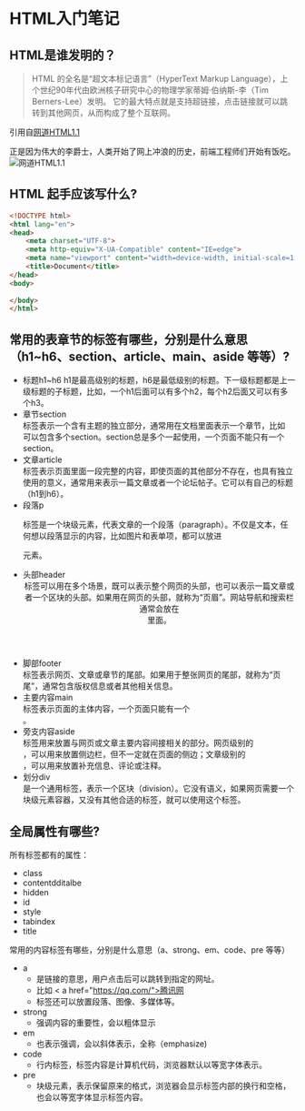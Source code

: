 # HTML入门笔记

## HTML是谁发明的？
> HTML 的全名是“超文本标记语言”（HyperText Markup Language），上个世纪90年代由欧洲核子研究中心的物理学家蒂姆·伯纳斯-李（Tim Berners-Lee）发明。
它的最大特点就是支持超链接，点击链接就可以跳转到其他网页，从而构成了整个互联网。

引用自[网道HTML1.1](https://wangdoc.com/html/intro.html)

正是因为伟大的李爵士，人类开始了网上冲浪的历史，前端工程师们开始有饭吃。
![网道HTML1.1](http://t2.gstatic.com/licensed-image?q=tbn:ANd9GcQi-4GrRiraxgytp4QE_LvAVI3etbINALVH_8LfqWCCeAou6h_vb5-VvOme1kAY)

## HTML 起手应该写什么?
```html
<!DOCTYPE html>
<html lang="en">
<head>
    <meta charset="UTF-8">
    <meta http-equiv="X-UA-Compatible" content="IE=edge">
    <meta name="viewport" content="width=device-width, initial-scale=1.0">
    <title>Document</title>
</head>
<body>
    
</body>
</html>
```
## 常用的表章节的标签有哪些，分别是什么意思（h1~h6、section、article、main、aside 等等）?
- 标题h1~h6
  h1是最高级别的标题，h6是最低级别的标题。下一级标题都是上一级标题的子标题，比如，一个h1后面可以有多个h2，每个h2后面又可以有多个h3。
- 章节section
  <section>标签表示一个含有主题的独立部分，通常用在文档里面表示一个章节，比如<article>可以包含多个section。section总是多个一起使用，一个页面不能只有一个section。
- 文章article
  <article>标签表示页面里面一段完整的内容，即使页面的其他部分不存在，也具有独立使用的意义，通常用来表示一篇文章或者一个论坛帖子。它可以有自己的标题（h1到h6）。
- 段落p
  <p>标签是一个块级元素，代表文章的一个段落（paragraph）。不仅是文本，任何想以段落显示的内容，比如图片和表单项，都可以放进<p>元素。
- 头部header
  <header>标签可以用在多个场景，既可以表示整个网页的头部，也可以表示一篇文章或者一个区块的头部。如果用在网页的头部，就称为“页眉”。网站导航和搜索栏通常会放在<header>里面。
- 脚部footer
  <footer>标签表示网页、文章或章节的尾部。如果用于整张网页的尾部，就称为“页尾”，通常包含版权信息或者其他相关信息。
- 主要内容main
  <main>标签表示页面的主体内容，一个页面只能有一个<main>。
- 旁支内容aside
  <aside>标签用来放置与网页或文章主要内容间接相关的部分。网页级别的<aside>，可以用来放置侧边栏，但不一定就在页面的侧边；文章级别的<aside>，可以用来放置补充信息、评论或注释。
- 划分div
  <div> 是一个通用标签，表示一个区块（division）。它没有语义，如果网页需要一个块级元素容器，又没有其他合适的标签，就可以使用这个标签。

## 全局属性有哪些?
所有标签都有的属性：
- class
- contentdditalbe
- hidden
- id
- style
- tabindex
- title

常用的内容标签有哪些，分别是什么意思（a、strong、em、code、pre 等等）
- a
  - <a>是链接的意思，用户点击后可以跳转到指定的网址。
  - 比如 < a href="https://qq.com/">腾讯网</a>
  - <a>标签还可以放置段落、图像、多媒体等。
- strong
  - 强调内容的重要性，会以粗体显示
- em
  - 也表示强调，会以斜体表示，全称（emphasize)
- code
  - 行内标签，标签内容是计算机代码，浏览器默认以等宽字体表示。
- pre
  - 块级元素，表示保留原来的格式，浏览器会显示标签内部的换行和空格，也会以等宽字体显示标签内容。

